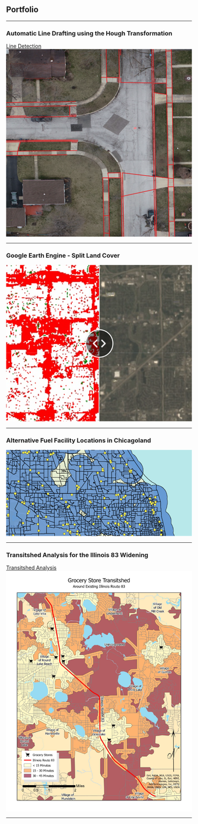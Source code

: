## Portfolio

---
### Automatic Line Drafting using the Hough Transformation

[Line Detection](/linedetect)
<img src="images/OrthoImageLines.png?raw=True"/>

---
### Google Earth Engine - Split Land Cover
<a href="https://green-alchemy-148219.projects.earthengine.app/view/keesesplitlandcover"><img src="images/splitlandcover.png"></a>

---
### Alternative Fuel Facility Locations in Chicagoland
<!--[![Alternative Fuel](images/Screenshot 2024-02-25 154946.png?raw=true)](https://arcg.is/1ryabD0)-->
<a href="https://arcg.is/1ryabD0"><img src="images/Screenshot 2024-02-25 154946.png"></a>

---
### Transitshed Analysis for the Illinois 83 Widening

[Transitshed Analysis](/Transitshed)
<img src="images/Transitshed.jpg?raw=true"/>




---
<!--
<p style="font-size:11px">Page template forked from <a href="https://github.com/evanca/quick-portfolio">evanca</a></p>
-->
<!-- Remove above link if you don't want to attibute -->
